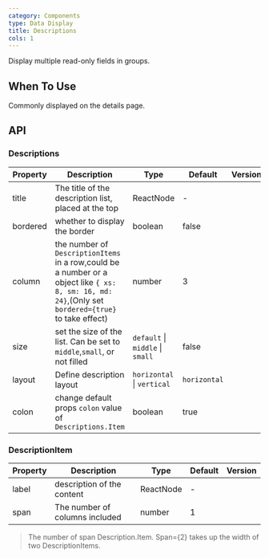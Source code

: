 ```yaml
---
category: Components
type: Data Display
title: Descriptions
cols: 1
---
```


Display multiple read-only fields in groups.

## When To Use

Commonly displayed on the details page.

## API

### Descriptions

| Property | Description | Type | Default | Version |
| --- | --- | --- | --- | --- |
| title | The title of the description list, placed at the top | ReactNode | - |  |
| bordered | whether to display the border | boolean | false |  |
| column | the number of `DescriptionItems` in a row,could be a number or a object like `{ xs: 8, sm: 16, md: 24}`,(Only set `bordered={true}` to take effect) | number | 3 |  |
| size | set the size of the list. Can be set to `middle`,`small`, or not filled | `default` \| `middle` \| `small` | false |  |
| layout | Define description layout | `horizontal` \| `vertical` | `horizontal` |  |
| colon | change default props `colon` value of `Descriptions.Item` | boolean | true |  |

### DescriptionItem

| Property | Description                    | Type      | Default | Version |
| -------- | ------------------------------ | --------- | ------- | ------- |
| label    | description of the content     | ReactNode | -       |         |
| span     | The number of columns included | number    | 1       |         |

> The number of span Description.Item. Span={2} takes up the width of two DescriptionItems.
